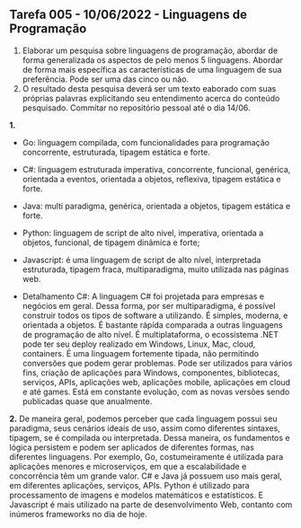 ## Tarefa 005 - 10/06/2022 - Linguagens de Programação

1. Elaborar um pesquisa sobre linguagens de programação, abordar de forma generalizada os aspectos de pelo menos 5 linguagens. Abordar de forma mais específica as características de uma linguagem de sua preferência. Pode ser uma das cinco ou não.
2. O resultado desta pesquisa deverá ser um texto eaborado com suas próprias palavras explicitando seu entendimento acerca do conteúdo pesquisado.
Commitar no repositório pessoal até o dia 14/06.

**1.**

- Go: linguagem compilada, com funcionalidades para programação concorrente, estruturada, tipagem estática e forte.
- C#: linguagem estruturada imperativa, concorrente, funcional, genérica, orientada a eventos, orientada a objetos, reflexiva, tipagem estática e forte.
- Java: multi paradigma, genérica, orientada a objetos, tipagem estática e forte.
- Python: linguagem de script de alto nivel, imperativa, orientada a objetos, funcional, de tipagem dinâmica e forte;
- Javascript: é uma linguagem de script de alto nível, interpretada estruturada, tipagem fraca, multiparadigma, muito utilizada nas páginas web.

- Detalhamento C#: A linguagem C# foi projetada para empresas e negócios em geral. Dessa forma, por ser multiparadigma, é possível construir todos os tipos de software a utilizando.
É simples, moderna, e orientada a objetos. É bastante rápida comparada a outras linguagens de programação de alto nível.
É multiplataforma, o ecossistema .NET pode ter seu deploy realizado em Windows, Linux, Mac, cloud, containers.
É uma linguagem fortemente tipada, não permitindo conversões que podem gerar problemas.
Pode ser utilizados para vários fins, criação de aplicações para Windows, componentes, bibliotecas, serviços, APIs, aplicações web, aplicações mobile, aplicações em cloud e até games.
Está em constante evolução, com as novas versões sendo publicadas quase que anualmente.

**2.** De maneira geral, podemos perceber que cada linguagem possui seu paradigma, seus cenários ideais de uso, assim como diferentes sintaxes, tipagem, se é compilada ou interpretada. Dessa maneira, os fundamentos e lógica persistem e podem ser aplicados de diferentes formas, nas diferentes linguagens.
Por exemplo, Go, costumeiramente é utilizada para aplicações menores e microserviços, em que a escalabilidade e concorrência têm um grande valor.
C# e Java já possuem uso mais geral, em diferentes aplicações, serviços, APIs.
Python é utilizado para processamento de imagens e modelos matemáticos e estatísticos.
E Javascript é mais utilizado na parte de desenvolvimento Web, contanto com inúmeros frameworks no dia de hoje.